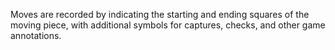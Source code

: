 Moves are recorded by indicating the starting and ending squares of the moving piece, with additional symbols for captures, checks, and other game annotations.
